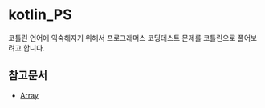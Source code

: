 # kotlin_PS

코틀린 언어에 익숙해지기 위해서 프로그래머스 코딩테스트 문제를 코틀린으로 풀어보려고 합니다.

## 참고문서
- [Array](https://kotlinlang.org/api/latest/jvm/stdlib/kotlin/-array/)
